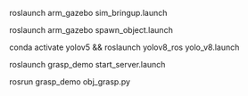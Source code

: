 roslaunch arm_gazebo sim_bringup.launch

roslaunch arm_gazebo spawn_object.launch

conda activate yolov5 && roslaunch yolov8_ros yolo_v8.launch

roslaunch grasp_demo start_server.launch

rosrun grasp_demo obj_grasp.py